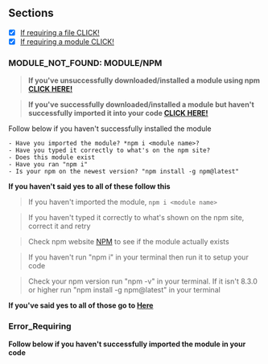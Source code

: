 ## Sections
- [x] [If requiring a file CLICK!]()
- [x] [If requiring a module CLICK!]()

### MODULE_NOT_FOUND: MODULE/NPM
> **If you've unsuccessfully downloaded/installed a module using npm [CLICK HERE!]()**

> **If you've successfully downloaded/installed a module but haven't successfully imported it into your code [CLICK HERE!](#Error_Requiring)**

Follow below if you haven't successfully installed the module 
```
- Have you imported the module? *npm i <module name>?
- Have you typed it correctly to what's on the npm site?
- Does this module exist
- Have you ran "npm i"
- Is your npm on the newest version? "npm install -g npm@latest" 
```
**If you haven't said yes to all of these follow this**

> If you haven't imported the module, `npm i <module name>`

> If you haven't typed it correctly to what's shown on the npm site, correct it and retry

> Check npm website [NPM]() to see if the module actually exists 

> If you haven't run "npm i" in your terminal then run it to setup your code

> Check your npm version run "npm -v" in your terminal. If it isn't 8.3.0 or higher run "npm install -g npm@latest" in your terminal

**If you've said yes to all of those go to [Here]()**


### Error_Requiring
**Follow below if you haven't successfully imported the module in your code**




